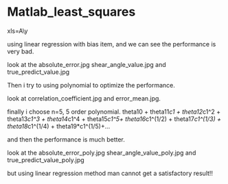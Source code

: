 # Matlab_least_squares

xls=A\y

using linear regression with bias item, and we can see the performance is very bad.

look at the absolute_error.jpg shear_angle_value.jpg and true_predict_value.jpg

Then i try to using polynomial to optimize the performance.

look at correlation_coefficient.jpg and error_mean.jpg.

finally i choose n=5, 5 order polynomial.
theta10 + theta11*c1 + theta12*c1^2 + theta13*c1^3 + theta14*c1^4 + theta15*c1^5+ theta16*c1^(1/2) + theta17*c1^(1/3) + theta18*c1^(1/4) + theta19*c1^(1/5)+...

and then the performance is much better.

look at the absolute_error_poly.jpg shear_angle_value_poly.jpg and true_predict_value_poly.jpg

but using linear regression method man cannot get a satisfactory result!!


